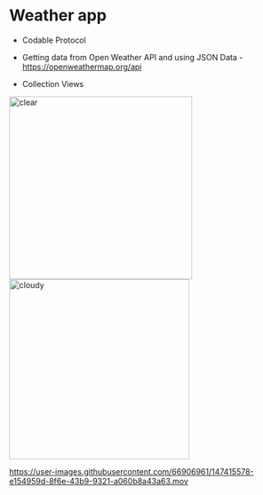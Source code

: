 # Weather app




-  Codable Protocol

- Getting data from Open Weather API and using JSON Data - https://openweathermap.org/api

- Collection Views





<img width="329" alt="clear" src="https://user-images.githubusercontent.com/66906961/147415670-cc7d56d1-f995-4654-90c4-83ea2da23cad.png">

<img width="324" alt="cloudy" src="https://user-images.githubusercontent.com/66906961/147415672-5b865e32-2199-4f06-99b9-9cc6d400b1c9.png">




https://user-images.githubusercontent.com/66906961/147415578-e154959d-8f6e-43b9-9321-a060b8a43a63.mov



